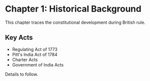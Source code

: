 # Chapter 1: Historical Background

This chapter traces the constitutional development during British rule.

## Key Acts
- Regulating Act of 1773
- Pitt's India Act of 1784
- Charter Acts
- Government of India Acts

Details to follow.
